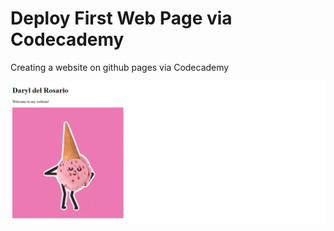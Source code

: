 # Deploy First Web Page via Codecademy
Creating a website on github pages via Codecademy   

<kbd><img src="./first-page-screenshot.png" alt="demo"></kbd>
